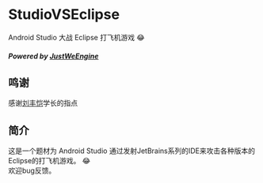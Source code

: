 # StudioVSEclipse
Android Studio 大战 Eclipse 打飞机游戏 :joy:

##### Powered by [JustWeEngine](https://github.com/lfkdsk/JustWeEngine)
## 鸣谢
感谢[刘丰恺](https://github.com/lfkdsk)学长的指点

## 简介
这是一个题材为 Android Studio 通过发射JetBrains系列的IDE来攻击各种版本的Eclipse的打飞机游戏。 :joy:<br/>
欢迎bug反馈。
